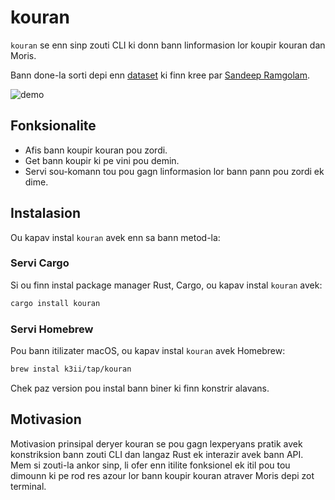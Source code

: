 # kouran

`kouran` se enn sinp zouti CLI ki donn bann linformasion lor koupir kouran dan Moris. 

Bann done-la sorti depi enn [dataset](https://github.com/MrSunshyne/mauritius-dataset-electricity) ki finn kree par [Sandeep Ramgolam](https://github.com/MrSunshyne).

![demo](./assets/demo.jpeg)

## Fonksionalite

* Afis bann koupir kouran pou zordi.
* Get bann koupir ki pe vini pou demin.
* Servi sou-komann tou pou gagn linformasion lor bann pann pou zordi ek dime.

## Instalasion

Ou kapav instal `kouran` avek enn sa bann metod-la:

### Servi Cargo

Si ou finn instal package manager Rust, Cargo, ou kapav instal `kouran` avek:

```bash
cargo install kouran
```

### Servi Homebrew

Pou bann itilizater macOS, ou kapav instal `kouran` avek Homebrew:

```bash
brew instal k3ii/tap/kouran
```
Chek paz version pou instal bann biner ki finn konstrir alavans.


## Motivasion

Motivasion prinsipal deryer kouran se pou gagn lexperyans pratik avek konstriksion bann zouti CLI dan langaz Rust ek interazir avek bann API. Mem si zouti-la ankor sinp, li ofer enn itilite fonksionel ek itil pou tou dimounn ki pe rod res azour lor bann koupir kouran atraver Moris depi zot terminal.
